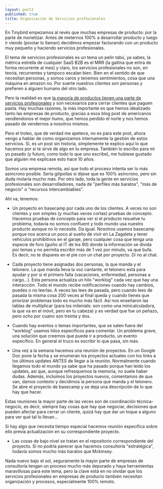```yaml
---
layout: post2
published: true
title: Organización de Servicios profesionales
---
```


En Tinybird empezamos al revés que muchas empresas de producto: por la parte de monetizar. Antes de meternos 100% a desarrollar producto y luego ir viendo (pivotar lo llaman) decidimos empezar facturando con un producto muy pequeño y haciendo servicios profesionales.

El tema de servicios profesionales es un tema un pelín tabú, ya sabes, la métrica estrella de cualquier SaaS B2B es el MRR (la gallina que entra de forma recurrente al mes) y claro, los servicios profesionales no son, en teoría, recurrentes y tampoco escalan bien. Bien en el sentido de que necesitan personas, y somos caros y tenemos sentimientos, cosa que una máquina en amazon no. Por suerte nuestros clientes son personas y prefieren a alguien humano del otro lado.

Pero la realidad es que [la mayoría de productos tienen una parte de servicios profesionales](https://www.saastr.com/dont-forget-the-services-revenue/) y son necesarios para cerrar clientes que paguen pasta. Hay muchas razones, la más importante es que hemos idealizado tanto las empresas de producto, gracias a esos blog post de americanos vendiendonos el mejor humo, que hemos perdido el norte y nos hemos pasado de vendernos a nosotros mismos.

Pero el troleo, que de verdad me apetece, no es para este post, ahora vengo a hablar de como organizamos internamente la gestión de estos servicios. Sí, es un post sin historia, símplemente te explico aquí lo que hacemos por si te sirve de algo en tu empresa. También lo escribo para mi yo pasado (y futuro, como todo lo que uno escribe), me hubiese gustado que alguien me explicase esto hace 10 años.

Somos una empresa remota, así que todo el proceso intenta ser lo más asíncrono posible. Sería gilipollas si dijese que es 100% asíncrono, pero sin duda molaría mucho más. Por otro lado, toda la gente en servicios profesionales son desarrolladores, nada de "perfiles más baratos", "más de negocio" o "recursos intercambiables".

Ahí va, tenemos:

- Un proyecto en basecamp por cada uno de los clientes. A veces no son clientes y son simples (y muchas veces cortas) pruebas de concepto. Hacemos pruebas de concepto para ver si el producto resuelve tu problema, todavía no somos confluent y todo mundo usa nuestro producto aunque no lo necesite. Da igual. Nosotros usamos basecamp porque nos acerca un poco al sueño de vivir en La Zagaleta y tener vehículos prohibitivos en el garaje, pero cualquier cosa que tenga una especie de foro (guiño al IT de los 90) donde la información se divida por temas y no permita escribir más de 1 vez por minuto, va que bufa. Es decir, no te dispares en el pie con un chat por proyecto. Di no al chat.

- Cada proyecto tiene asignadas dos personas, la que manda y el telonero. La que manda lleva la voz cantante, el telonero está para ayudar y por si el primero falla (vacaciones, enfermedad, personas a cargo...). Esta persona actualiza un hilo "worklog" cada vez que hay una interacción. Todo el mundo recibe notificaciones cuando hay cambios, puedes o no leerlas. A veces las lees de pasada, pero cuando lees de pasada la misma cosa 200 veces al final queda y cuando tienes que priorizar problemas todo es mucho más fácil. Así nos enseñaron las tablas de multiplicar (para los milenials: son como una minicalculadora, la que va en el móvil, pero en tu cabeza) y es verdad que fue un peñazo, pero ocho por cuatro son treinta y dos.

- Cuando hay eventos o temas importantes, que se salen fuera del "worklog" usamos hilos específicos para comentar. Un problema grave, una solución que creemos que puede ir a producto, un evento específico. En general el truco es escribir lo que pasa, sin más.

- Una vez a la semana hacemos una reunión de proyectos. En un Google Doc pone  la fecha y se enumeran los proyectos actuales con los links a los últimos updates ANTES de llegar a la reunión. Normalmente cuando llegamos todo el mundo ya sabe que ha pasado porque han leído los updates, así que, aunque refresquemos la memoria, no suele haber dudas.
Además, incluímos los proyectos nuevos, comentamos de que van, damos contexto y decidimos la persona que manda y el telonero. Se abre el proyecto de basecamp y se deja una descripción de lo que hay que hacer.

Estas reuniones la mayor parte de las veces son de coordinación técnica-negocio, es decir, siempre hay cosas que hay que negociar, decisiones que pueden afectar para cerrar un cliente, quizá hay que dar un toque a alguno para ver qué tal lo llevan...

Si hay algo que necesita tiempo especial hacemos reunión específica sobre ello previa actualización en su correspondiente proyecto.

- Las cosas de bajo nivel se tratan en el repositorio correspondiente del proyecto. Si no podría parecer que hacemos consultoría "estratégica", todavía somos mucho más baratos que Mckinsey.

Nada nuevo bajo el sol, seguramente la mayor parte de empresas de consultoría tengan un proceso mucho más depurado y haya herramientas maravillosas para este tema, pero la clave está en no olvidar que los servicios profesionales en empresas de producto también necesitan organización y procesos, especialmente 100% remoto.



